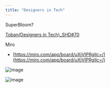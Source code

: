 ```yaml
---
title: "Designers in Tech"
---
```


SuperBloom?

[Toban(Designers in Tech)_SHD#70](https://code4japan-community.notion.site/Toban-Designers-in-Tech-_SHD-70-1d9a6c65652e804ba137d7d172f75128)

Miro
- [https://miro.com/app/board/uXjVIPRgIlc=/](https://miro.com/app/board/uXjVIPRgIlc=/)

![image](https://gyazo.com/8c4c54178715b84882cb45bd9f125d5f/thumb/1000)

![image](https://gyazo.com/d3bc1d5d5a3bb3986e36af5bd785afeb/thumb/1000)

